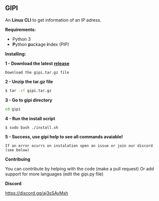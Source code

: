 GIPI
---
An **Linux CLI** to get information of an IP adress.

**Requirements:** 
- Python 3 
- **P**ython **p**ackage **i**ndex (PIP)

**Installing:**

**1 - Download the latest [release](https://github.com/davidcanas/gipi/releases)**
```
Download the gipi.tar.gz file
``` 

**2 - Unzip the tar.gz file**
```sh
$ tar -xf gipi.tar.gz
```

**3 - Go to gipi directory**
```sh
cd gipi
```

**4 - Run the install script**
```sh
$ sudo bash ./install.sh 
```

**5 - Success, use gipi help to see all commands avaiable!**
```
If an error ocurrs on instalation open an issue or join our discord (see below)
```

**Contribuing**

You can contribute by helping with the code (make a pull request)
Or add support for more languages ​​(edit the gipi.py file)


**Discord**

https://discord.gg/aj3sSAyMsh
